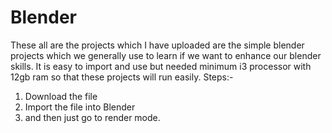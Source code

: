 # Blender
These all are the projects which I have uploaded are the simple blender projects which we generally use to learn if we want to enhance our blender skills.
It is easy to import and use but needed minimum i3 processor with 12gb ram so that these projects will run easily.
Steps:- 
1. Download the file
2. Import the file into Blender
3. and then just go to render mode. 
